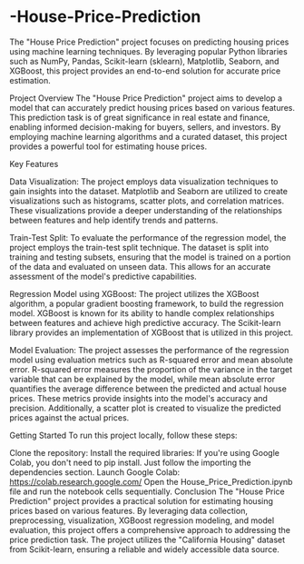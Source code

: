 # -House-Price-Prediction
The "House Price Prediction" project focuses on predicting housing prices using machine learning techniques. By leveraging popular Python libraries such as NumPy, Pandas, Scikit-learn (sklearn), Matplotlib, Seaborn, and XGBoost, this project provides an end-to-end solution for accurate price estimation.

Project Overview
The "House Price Prediction" project aims to develop a model that can accurately predict housing prices based on various features. This prediction task is of great significance in real estate and finance, enabling informed decision-making for buyers, sellers, and investors. By employing machine learning algorithms and a curated dataset, this project provides a powerful tool for estimating house prices.

Key Features

Data Visualization: The project employs data visualization techniques to gain insights into the dataset. Matplotlib and Seaborn are utilized to create visualizations such as histograms, scatter plots, and correlation matrices. These visualizations provide a deeper understanding of the relationships between features and help identify trends and patterns.

Train-Test Split: To evaluate the performance of the regression model, the project employs the train-test split technique. The dataset is split into training and testing subsets, ensuring that the model is trained on a portion of the data and evaluated on unseen data. This allows for an accurate assessment of the model's predictive capabilities.

Regression Model using XGBoost: The project utilizes the XGBoost algorithm, a popular gradient boosting framework, to build the regression model. XGBoost is known for its ability to handle complex relationships between features and achieve high predictive accuracy. The Scikit-learn library provides an implementation of XGBoost that is utilized in this project.

Model Evaluation: The project assesses the performance of the regression model using evaluation metrics such as R-squared error and mean absolute error. R-squared error measures the proportion of the variance in the target variable that can be explained by the model, while mean absolute error quantifies the average difference between the predicted and actual house prices. These metrics provide insights into the model's accuracy and precision. Additionally, a scatter plot is created to visualize the predicted prices against the actual prices.

Getting Started
To run this project locally, follow these steps:

Clone the repository: 
Install the required libraries: If you're using Google Colab, you don't need to pip install. Just follow the importing the dependencies section.
Launch Google Colab: https://colab.research.google.com/
Open the House_Price_Prediction.ipynb file and run the notebook cells sequentially.
Conclusion
The "House Price Prediction" project provides a practical solution for estimating housing prices based on various features. By leveraging data collection, preprocessing, visualization, XGBoost regression modeling, and model evaluation, this project offers a comprehensive approach to addressing the price prediction task. The project utilizes the "California Housing" dataset from Scikit-learn, ensuring a reliable and widely accessible data source.

